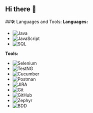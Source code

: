 ## Hi there 👋


##🛠️ Languages and Tools:
**Languages:**
- ![Java](https://img.shields.io/badge/-Java-007396?style=flat&logo=java&logoColor=white)
- ![JavaScript](https://img.shields.io/badge/-JavaScript-F7DF1E?style=flat&logo=javascript&logoColor=black)
- ![SQL](https://img.shields.io/badge/-SQL-003B57?style=flat&logo=mysql&logoColor=white)


**Tools:**
- ![Selenium](https://img.shields.io/badge/-Selenium-43B02A?style=flat&logo=selenium&logoColor=white)
- ![TestNG](https://img.shields.io/badge/-TestNG-E0A500?style=flat&logo=testng&logoColor=white)
- ![Cucumber](https://img.shields.io/badge/-Cucumber-00D300?style=flat&logo=cucumber&logoColor=white)
- ![Postman](https://img.shields.io/badge/-Postman-FC6C37?style=flat&logo=postman&logoColor=white)
- ![JIRA](https://img.shields.io/badge/-JIRA-0052CC?style=flat&logo=jira&logoColor=white)
- ![Git](https://img.shields.io/badge/-Git-F05032?style=flat&logo=git&logoColor=white)
- ![GitHub](https://img.shields.io/badge/-GitHub-181717?style=flat&logo=github&logoColor=white)
- ![Zephyr](https://img.shields.io/badge/-Zephyr-0052CC?style=flat&logo=zephyr&logoColor=white)
- ![BDD](https://img.shields.io/badge/-BDD-FF69B4?style=flat&logo=behance&logoColor=white)  <!-- Using a placeholder badge here -->


<!--
**mukta81/mukta81** is a ✨ _special_ ✨ repository because its `README.md` (this file) appears on your GitHub profile.

Here are some ideas to get you started:

- 🔭 I’m currently working on ...
- 🌱 I’m currently learning ...
- 👯 I’m looking to collaborate on ...
- 🤔 I’m looking for help with ...
- 💬 Ask me about ...
- 📫 How to reach me: ...
- 😄 Pronouns: ...
- ⚡ Fun fact: ...
-->

